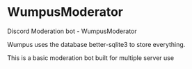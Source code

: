 # WumpusModerator
Discord Moderation bot - WumpusModerator


Wumpus uses the database better-sqlite3 to store everything.

This is a basic moderation bot built for multiple server use
